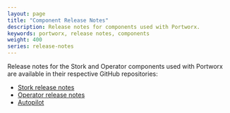 ```yaml
---
layout: page
title: "Component Release Notes"
description: Release notes for components used with Portworx.
keywords: portworx, release notes, components
weight: 400
series: release-notes
---
```


Release notes for the Stork and Operator components used with Portworx are available in their respective GitHub repositories:

  * [Stork release notes](https://github.com/libopenstorage/stork/releases)
  * [Operator release notes](https://github.com/libopenstorage/operator/releases)
  * [Autopilot](https://github.com/libopenstorage/autopilot/releases)
